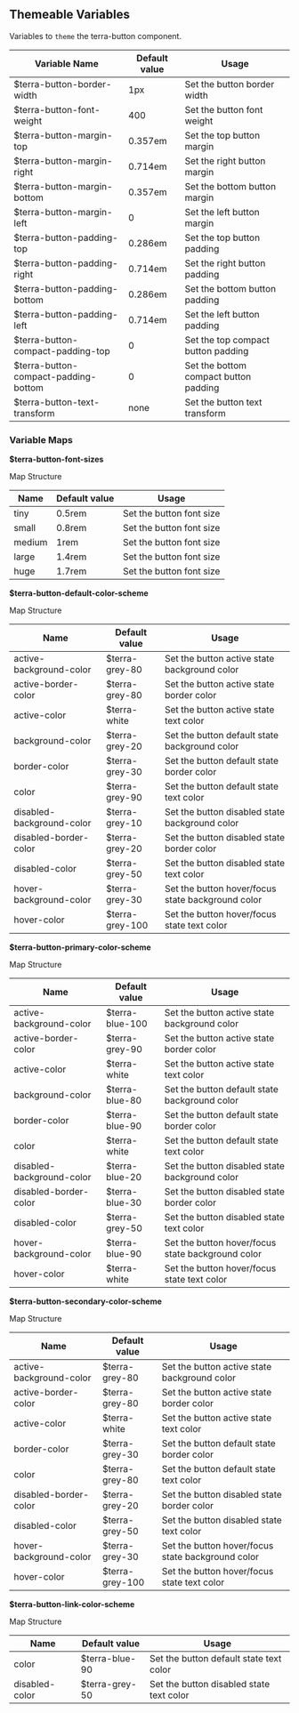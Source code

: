 ## Themeable Variables

Variables to `theme` the terra-button component.

| Variable Name                | Default value | Usage                         |
|------------------------------|---------------|-------------------------------|
| $terra-button-border-width   | 1px           | Set the button border width   |
| $terra-button-font-weight    | 400           | Set the button font weight    |
| $terra-button-margin-top     | 0.357em       | Set the top button margin     |
| $terra-button-margin-right   | 0.714em       | Set the right button margin   |
| $terra-button-margin-bottom  | 0.357em       | Set the bottom button margin  |
| $terra-button-margin-left    | 0             | Set the left button margin    |
| $terra-button-padding-top    | 0.286em       | Set the top button padding    |
| $terra-button-padding-right  | 0.714em       | Set the right button padding  |
| $terra-button-padding-bottom | 0.286em       | Set the bottom button padding |
| $terra-button-padding-left   | 0.714em       | Set the left button padding   |
| $terra-button-compact-padding-top | 0 | Set the top compact button padding |
| $terra-button-compact-padding-bottom | 0 | Set the bottom compact button padding |
| $terra-button-text-transform | none          | Set the button text transform |

### Variable Maps

__$terra-button-font-sizes__

Map Structure

| Name   | Default value | Usage                    |
|--------|---------------|--------------------------|
| tiny   | 0.5rem        | Set the button font size |
| small  | 0.8rem        | Set the button font size |
| medium | 1rem          | Set the button font size |
| large  | 1.4rem        | Set the button font size |
| huge   | 1.7rem        | Set the button font size |

__$terra-button-default-color-scheme__

Map Structure

| Name                      | Default value   | Usage                                             |
|---------------------------|-----------------|---------------------------------------------------|
| active-background-color   | $terra-grey-80  | Set the button active state background color      |
| active-border-color       | $terra-grey-80  | Set the button active state border color          |
| active-color              | $terra-white    | Set the button active state text color            |
| background-color          | $terra-grey-20  | Set the button default state background color     |
| border-color              | $terra-grey-30  | Set the button default state border color         |
| color                     | $terra-grey-90  | Set the button default state text color           |
| disabled-background-color | $terra-grey-10  | Set the button disabled state background color    |
| disabled-border-color     | $terra-grey-20  | Set the button disabled state border color        |
| disabled-color            | $terra-grey-50  | Set the button disabled state text color          |
| hover-background-color    | $terra-grey-30  | Set the button hover/focus state background color |
| hover-color               | $terra-grey-100 | Set the button hover/focus state text color       |

__$terra-button-primary-color-scheme__

Map Structure

| Name                      | Default value   | Usage                                                       |
|---------------------------|-----------------|-------------------------------------------------------------|
| active-background-color   | $terra-blue-100           | Set the button active state background color      |
| active-border-color       | $terra-grey-90            | Set the button active state border color          |
| active-color              | $terra-white              | Set the button active state text color            |
| background-color          | $terra-blue-80            | Set the button default state background color     |
| border-color              | $terra-blue-90            | Set the button default state border color         |
| color                     | $terra-white              | Set the button default state text color           |
| disabled-background-color | $terra-blue-20            | Set the button disabled state background color    |
| disabled-border-color     | $terra-blue-30            | Set the button disabled state border color        |
| disabled-color            | $terra-grey-50            | Set the button disabled state text color          |
| hover-background-color    | $terra-blue-90            | Set the button hover/focus state background color |
| hover-color               | $terra-white              | Set the button hover/focus state text color       |

__$terra-button-secondary-color-scheme__

Map Structure

| Name                      | Default value   | Usage                                             |
|---------------------------|-----------------|---------------------------------------------------|
| active-background-color   | $terra-grey-80  | Set the button active state background color      |
| active-border-color       | $terra-grey-80  | Set the button active state border color          |
| active-color              | $terra-white    | Set the button active state text color            |
| border-color              | $terra-grey-30  | Set the button default state border color         |
| color                     | $terra-grey-80  | Set the button default state text color           |
| disabled-border-color     | $terra-grey-20  | Set the button disabled state border color        |
| disabled-color            | $terra-grey-50  | Set the button disabled state text color          |
| hover-background-color    | $terra-grey-30  | Set the button hover/focus state background color |
| hover-color               | $terra-grey-100 | Set the button hover/focus state text color       |

__$terra-button-link-color-scheme__

Map Structure

| Name                      | Default value   | Usage                                             |
|---------------------------|-----------------|---------------------------------------------------|
| color                     | $terra-blue-90  | Set the button default state text color           |
| disabled-color            | $terra-grey-50  | Set the button disabled state text color          |
